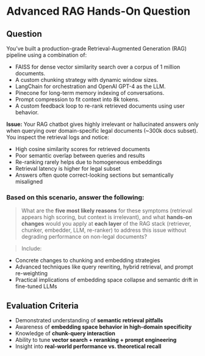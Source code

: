 # Advanced RAG Hands-On Question

## Question

You’ve built a production-grade Retrieval-Augmented Generation (RAG) pipeline using a combination of:

- FAISS for dense vector similarity search over a corpus of 1 million documents.
- A custom chunking strategy with dynamic window sizes.
- LangChain for orchestration and OpenAI GPT-4 as the LLM.
- Pinecone for long-term memory indexing of conversations.
- Prompt compression to fit context into 8k tokens.
- A custom feedback loop to re-rank retrieved documents using user behavior.

**Issue:**
Your RAG chatbot gives highly irrelevant or hallucinated answers only when querying over domain-specific legal documents (~300k docs subset). You inspect the retrieval logs and notice:

- High cosine similarity scores for retrieved documents
- Poor semantic overlap between queries and results
- Re-ranking rarely helps due to homogeneous embeddings
- Retrieval latency is higher for legal subset
- Answers often quote correct-looking sections but semantically misaligned

### Based on this scenario, answer the following:

> What are the **five most likely reasons** for these symptoms (retrieval appears high scoring, but context is irrelevant), and what **hands-on changes** would you apply at **each layer** of the RAG stack (retriever, chunker, embedder, LLM, re-ranker) to address this issue without degrading performance on non-legal documents?

> Include:
- Concrete changes to chunking and embedding strategies
- Advanced techniques like query rewriting, hybrid retrieval, and prompt re-weighting
- Practical implications of embedding space collapse and semantic drift in fine-tuned LLMs

## Evaluation Criteria

- Demonstrated understanding of **semantic retrieval pitfalls**
- Awareness of **embedding space behavior in high-domain specificity**
- Knowledge of **chunk-query interaction**
- Ability to tune **vector search + reranking + prompt engineering**
- Insight into **real-world performance vs. theoretical recall**
